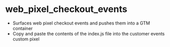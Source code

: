 # web_pixel_checkout_events
- Surfaces web pixel checkout events and pushes them into a GTM container
- Copy and paste the contents of the index.js file into the customer events custom pixel

